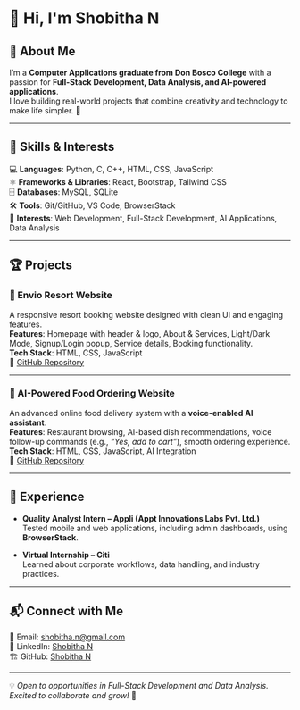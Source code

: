 # 👋 Hi, I'm Shobitha N  

## 📌 About Me  
I’m a **Computer Applications graduate from Don Bosco College** with a passion for **Full-Stack Development, Data Analysis, and AI-powered applications**.  
I love building real-world projects that combine creativity and technology to make life simpler. 🚀  

---

## 🚀 Skills & Interests  
💻 **Languages**: Python, C, C++, HTML, CSS, JavaScript  
⚛️ **Frameworks & Libraries**: React, Bootstrap, Tailwind CSS  
🗄️ **Databases**: MySQL, SQLite  
🛠️ **Tools**: Git/GitHub, VS Code, BrowserStack  
🎯 **Interests**: Web Development, Full-Stack Development, AI Applications, Data Analysis  

---

## 🏆 Projects  

### 🌴 Envio Resort Website  
A responsive resort booking website designed with clean UI and engaging features.  
**Features**: Homepage with header & logo, About & Services, Light/Dark Mode, Signup/Login popup, Service details, Booking functionality.  
**Tech Stack**: HTML, CSS, JavaScript  
🔗 [GitHub Repository](https://github.com/Shobitha-N/Envio-Resort)  

---

### 🍴 AI-Powered Food Ordering Website  
An advanced online food delivery system with a **voice-enabled AI assistant**.  
**Features**: Restaurant browsing, AI-based dish recommendations, voice follow-up commands (e.g., *“Yes, add to cart”*), smooth ordering experience.  
**Tech Stack**: HTML, CSS, JavaScript, AI Integration  
🔗 [GitHub Repository](https://github.com/your-username/ai-food-ordering-website)  

---

## 💼 Experience  
- **Quality Analyst Intern – Appli (Appt Innovations Labs Pvt. Ltd.)**  
  Tested mobile and web applications, including admin dashboards, using **BrowserStack**.  

- **Virtual Internship – Citi**  
  Learned about corporate workflows, data handling, and industry practices.  

---

## 📬 Connect with Me  
📧 Email: shobitha.n@gmail.com  
💼 LinkedIn: [Shobitha N](https://www.linkedin.com/in/shobitha-n)  
🏗️ GitHub: [Shobitha N](https://github.com/your-username)  

---

💡 *Open to opportunities in Full-Stack Development and Data Analysis. Excited to collaborate and grow!* 🚀
